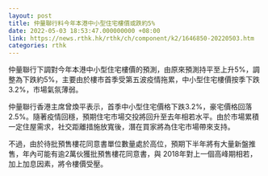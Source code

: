 ```yaml
---
layout: post
title: 仲量聯行料今年本港中小型住宅樓價或跌約5%
date: 2022-05-03 18:53:47.000000000 +08:00
link: https://news.rthk.hk/rthk/ch/component/k2/1646850-20220503.htm
categories: rthk
---
```


仲量聯行下調對今年本港中小型住宅樓價的預測，由原來預測持平至上升5%，調整為下跌約5%，主要由於樓市首季受第五波疫情拖累，中小型住宅樓價按季下跌3.2%，市場氣氛薄弱。

仲量聯行香港主席曾煥平表示，首季中小型住宅價格下跌3.2%，豪宅價格回落2.5%。隨著疫情回穩，預期住宅市場交投將回升至去年相若水平。由於市場累積一定住屋需求，社交距離措施放寬後，潛在買家將為住宅市場帶來支持。

不過，由於待批預售樓花同意書單位數量處於高位，預期下半年將有大量新盤推售，年內可能有逾2萬伙獲批預售樓花同意書，與 2018年對上一個高峰期相若，加上加息因素，將令樓價受壓。
